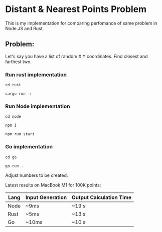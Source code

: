 # Distant & Nearest Points Problem

This is my implementation for comparing perfomance of same problem in Node.JS and Rust.

## Problem: 

Let's say you have a list of random X,Y coordinates. Find closest and farthest two.

### Run rust implementation
`cd rust`

`cargo run -r`

### Run Node implementation

`cd node`

`npm i`

`npm run start`

### Go implementation

`cd go`

`go run .`

Adjust numbers to be created. 

Latest results on MacBook M1 for 100K points;

| Lang    | Input Generation | Output Calculation Time |
| --------- | ------- | ------- |
|  Node         |   ~9ms      | ~19 s |
|   Rust        |     ~5ms    |  ~13 s |
|      Go     |   ~10ms      | ~10 s|
